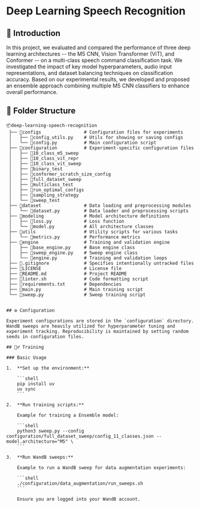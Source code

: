 # Deep Learning Speech Recognition

## 🚀 Introduction

In this project, we evaluated and compared the performance of three deep learning architectures -- the M5 CNN, Vision Transformer (ViT), and Conformer -- on a multi-class speech command classification task. We investigated the impact of key model hyperparameters, audio input representations, and dataset balancing techniques on classification accuracy. Based on our experimental results, we developed and proposed an ensemble approach combining multiple M5 CNN classifiers to enhance overall performance.

## 📂 Folder Structure

```plaintext
📦deep-learning-speech-recognition
 ├── 📂configs                # Configuration files for experiments
 │   ├── 📄config_utils.py    # Utils for showing or saving configs
 │   └── 📄config.py          # Main configuration script
 ├── 📂configuration          # Experiment-specific configuration files
 │   ├── 📂10_class_m5_sweep
 │   ├── 📂10_class_vit_repr
 │   ├── 📂10_class_vit_sweep
 │   ├── 📂binary_test
 │   ├── 📂conformer_scratch_size_config
 │   ├── 📂full_dataset_sweep
 │   ├── 📂multiclass_test
 │   ├── 📂run_optimal_configs
 │   ├── 📂sampling_strategy
 │   └── 📂sweep_test
 ├── 📂dataset                # Data loading and preprocessing modules
 │   └── 📄dataset.py         # Data loader and preprocessing scripts
 ├── 📂modeling               # Model architecture definitions
 │   ├── 📄loss.py            # Loss function
 │   └── 📄model.py           # All architecture classes
 ├── 📂utils                  # Utility scripts for various tasks
 │   └── 📄metrics.py         # Performance metrics
 ├── 📂engine                 # Training and validation engine
 │   ├── 📄base_engine.py     # Base engine class
 │   ├── 📄sweep_engine.py    # Sweep engine class
 │   └── 📄engine.py          # Training and validation loops
 ├── 📄.gitignore             # Specifies intentionally untracked files
 ├── 📄LICENSE                # License file
 ├── 📄README.md              # Project README
 ├── 📄linter.sh              # Code formatting script
 ├── 📄requirements.txt       # Dependencies
 ├── 📄main.py                # Main training script
 └── 📄sweep.py               # Sweep training script


## ⚙️ Configuration

Experiment configurations are stored in the `configuration` directory. WandB sweeps are heavily utilized for hyperparameter tuning and experiment tracking. Reproducibility is maintained by setting random seeds in configuration files.

## 🏋️‍♂️ Training

### Basic Usage

1.  **Set up the environment:**

    ```shell
    pip install uv
    uv sync
    ```

2.  **Run training scripts:**

    Example for training a Ensemble model:

    ```shell
    python3 sweep.py --config configuration/full_dataset_sweep/config_11_classes.json --model.architecture="M5" \
    ```

3.  **Run WandB sweeps:**

    Example to run a WandB sweep for data augmentation experiments:

    ```shell
    ./configuration/data_augmentation/run_sweeps.sh
    ```

    Ensure you are logged into your WandB account.